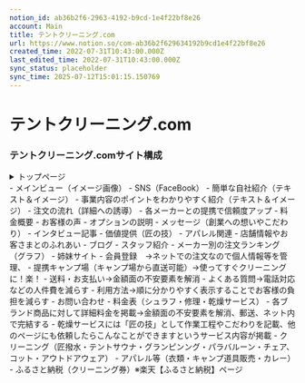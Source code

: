 ```yaml
---
notion_id: ab36b2f6-2963-4192-b9cd-1e4f22bf8e26
account: Main
title: テントクリーニング.com
url: https://www.notion.so/com-ab36b2f629634192b9cd1e4f22bf8e26
created_time: 2022-07-31T10:43:00.000Z
last_edited_time: 2022-07-31T10:43:00.000Z
sync_status: placeholder
sync_time: 2025-07-12T15:01:15.150769
---
```

# テントクリーニング.com

### テントクリーニング.comサイト構成
<details>
<summary>トップページ</summary>
</details>
  - メインビュー（イメージ画像）
  - SNS（FaceBook）
  - 簡単な自社紹介（テキスト＆イメージ）
  - 事業内容のポイントをわかりやすく紹介（テキスト＆イメージ）
  - 注文の流れ（詳細への誘導）
  - 各メーカーとの提携で信頼度アップ
  - 料金概要
  - お客様の声
  - オプションの説明
  - メッセージ（創業への想いやこだわり）
  - インタビュー記事
  - 価値提供（匠の技）
  - アパレル関連
  - 店舗情報やお客さまとのふれあい
  - ブログ
  - スタッフ紹介
  - メーカー別の注文ランキング（グラフ）
  - 姉妹サイト
- 会員登録　→ネットでの注文なので個人情報等を管理、
- 提携キャンプ場（キャンプ場から直送可能）→使ってすぐクリーニングに！楽！
- 送料・お支払い→金額面の不安要素を解消
- よくある質問→電話対応などの人件費を減らす
- 利用方法→順に分かりやすく表示することでお客様の負担を減らす
- お問い合わせ
- 料金表（シュラフ・修理・乾燥サービス）
  - 各ブランド商品に対して詳細料金を掲載→金額面の不安要素を解消、郵送、ネット内で完結する
  - 乾燥サービスには「匠の技」として作業工程やこだわりを記載、他のページにも依頼したらこんなことができますというサービス内容が掲載
- クリーニング（匠撥水・テントサウナ・グランピンング・パラバルーン・チェア、コット・アウトドアウェア）
- アパレル等（衣類・キャンプ道具販売・カレー）
- ふるさと納税（クリーニング券）※楽天【ふるさと納税】ページ